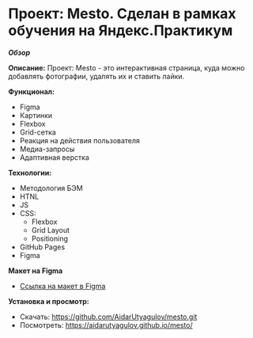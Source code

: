 # Проект: Mesto. Сделан в рамках обучения на Яндекс.Практикум

***Обзор***

**Описание:**
Проект: Mesto - это интерактивная страница, куда можно добавлять фотографии, удалять их и ставить лайки.

**Функционал:**
* Figma
* Картинки
* Flexbox
* Grid-сетка
* Реакция на действия пользователя
* Медиа-запросы
* Адаптивная верстка

**Технологии:**
- Методология БЭМ
- HTNL
- JS
- CSS:
   - Flexbox
   - Grid Layout
   - Positioning
- GitHub Pages
- Figma

**Макет на Figma**

* [Ссылка на макет в Figma](https://www.figma.com/file/2cn9N9jSkmxD84oJik7xL7/JavaScript.-Sprint-4?node-id=0%3A1)

**Установка и просмотр:**
- Скачать: https://github.com/AidarUtyagulov/mesto.git
- Посмотреть: https://aidarutyagulov.github.io/mesto/
